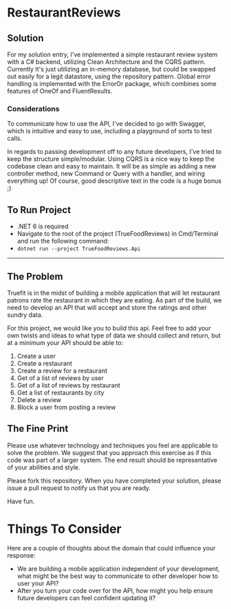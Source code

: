 # RestaurantReviews

## Solution

For my solution entry, I've implemented a simple restaurant review system with a C# backend, utilizing Clean Architecture and the CQRS pattern.
Currently It's just utilizing an in-memory database, but could be swapped out easily for a legit datastore, using the repository pattern.
Global error handling is implemented with the ErrorOr package, which combines some features of OneOf and FluentResults.

### Considerations

To communicate how to use the API, I've decided to go with Swagger, which is intuitive and easy to use, including a playground of sorts to test calls.

In regards to passing development off to any future developers, I've tried to keep the structure simple/modular.
Using CQRS is a nice way to keep the codebase clean and easy to maintain.
It will be as simple as adding a new controller method, new Command or Query with a handler, and wiring everything up!
Of course, good descriptive text in the code is a huge bonus ;)

## To Run Project

- .NET 6 is required
- Navigate to the root of the project (TrueFoodReviews) in Cmd/Terminal and run the following command:
- `dotnet run --project TrueFoodReviews.Api`


-----


## The Problem
Truefit is in the midst of building a mobile application that will let restaurant patrons rate the restaurant in which they are eating. As part of the build, we need to develop an API that will accept and store the ratings and other sundry data. 

For this project, we would like you to build this api. Feel free to add your own twists and ideas to what type of data we should collect and return, but at a minimum your API should be able to:

1. Create a user 
2. Create a restaurant
3. Create a review for a restaurant
4. Get of a list of reviews by user
5. Get of a list of reviews by restaurant
6. Get a list of restaurants by city
7. Delete a review
8. Block a user from posting a review

## The Fine Print
Please use whatever technology and techniques you feel are applicable to solve the problem. We suggest that you approach this exercise as if this code was part of a larger system. The end result should be representative of your abilities and style.

Please fork this repository. When you have completed your solution, please issue a pull request to notify us that you are ready.

Have fun.

# Things To Consider
Here are a couple of thoughts about the domain that could influence your response:

* We are building a mobile application independent of your development, what might be the best way to communicate to other developer how to user your API?
* After you turn your code over for the API, how might you help ensure future developers can feel confident updating it?